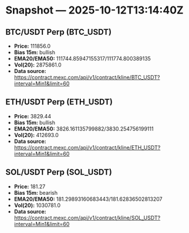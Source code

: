 # Snapshot — 2025-10-12T13:14:40Z

## BTC/USDT Perp (BTC_USDT)
- **Price:** 111856.0
- **Bias 15m:** bullish
- **EMA20/EMA50:** 111744.85947155317/111774.800389135
- **Vol(20):** 2875861.0
- **Data source:** https://contract.mexc.com/api/v1/contract/kline/BTC_USDT?interval=Min1&limit=60

## ETH/USDT Perp (ETH_USDT)
- **Price:** 3829.44
- **Bias 15m:** bullish
- **EMA20/EMA50:** 3826.161135799882/3830.254756199111
- **Vol(20):** 412693.0
- **Data source:** https://contract.mexc.com/api/v1/contract/kline/ETH_USDT?interval=Min1&limit=60

## SOL/USDT Perp (SOL_USDT)
- **Price:** 181.27
- **Bias 15m:** bearish
- **EMA20/EMA50:** 181.29893160683443/181.62836502813207
- **Vol(20):** 1030781.0
- **Data source:** https://contract.mexc.com/api/v1/contract/kline/SOL_USDT?interval=Min1&limit=60

